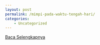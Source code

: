 ```yaml
---
layout: post
permalink: /mimpi-pada-waktu-tengah-hari/
categories:
    - Uncategorized
---
```


[Baca Selengkapnya](/02)